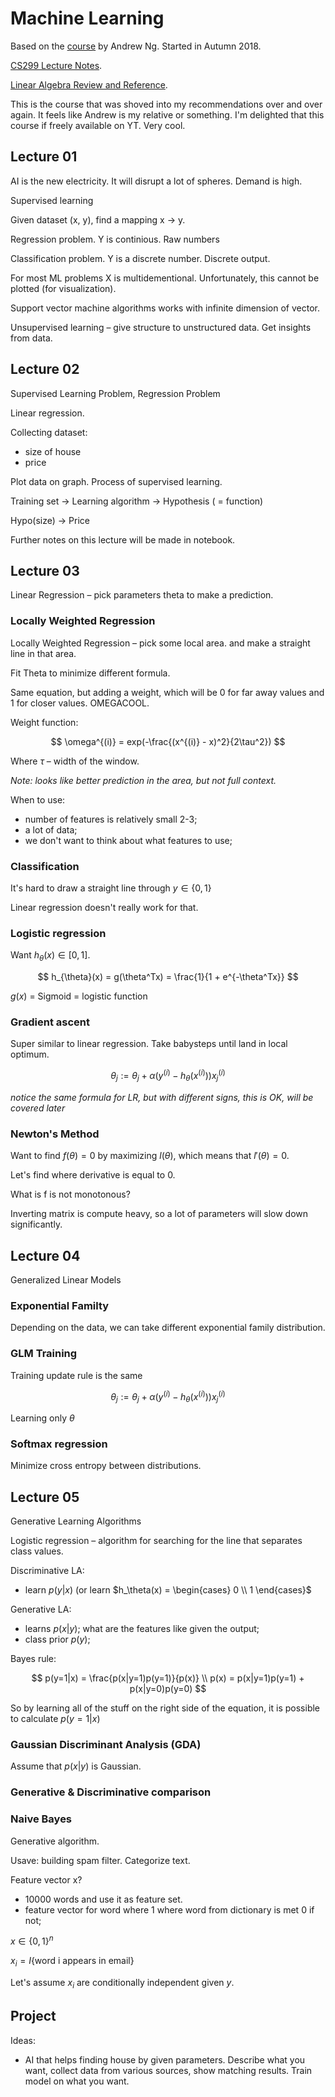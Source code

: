 # Machine Learning

Based on the [course][mlcourse] by Andrew Ng. Started in Autumn 2018.

[CS299 Lecture Notes][lecturenotes].

[Linear Algebra Review and Reference][linalgebra].

This is the course that was shoved into my recommendations over and over again.
It feels like Andrew is my relative or something.
I'm delighted that this course if freely available on YT. Very cool.

## Lecture 01

AI is the new electricity. It will disrupt a lot of spheres. Demand is high.

Supervised learning

Given dataset (x, y), find a mapping x -> y.

Regression problem. Y is continious. Raw numbers

Classification problem. Y is a discrete number. Discrete output.

For most ML problems X is multidementional.
Unfortunately, this cannot be plotted (for visualization).

Support vector machine algorithms works with infinite dimension of vector.

Unsupervised learning – give structure to unstructured data. Get insights from data.

## Lecture 02

Supervised Learning Problem, Regression Problem

Linear regression.

Collecting dataset:

- size of house
- price

Plot data on graph.
Process of supervised learning.

Training set -> Learning algorithm -> Hypothesis ( = function)

Hypo(size) -> Price

Further notes on this lecture will be made in notebook.

## Lecture 03

Linear Regression – pick parameters theta to make a prediction.

### Locally Weighted Regression

Locally Weighted Regression – pick some local area. and make a straight line in that area.

Fit Theta to minimize different formula.

Same equation, but adding a weight, which will be 0 for far away values and 1 for closer values.
OMEGACOOL.

Weight function:

$$
\omega^{(i)} = exp(-\frac{(x^{(i)} - x)^2}{2\tau^2})
$$

Where $\tau$ – width of the window.

_Note: looks like better prediction in the area, but not full context._

When to use:

- number of features is relatively small 2-3;
- a lot of data;
- we don't want to think about what features to use;

### Classification

It's hard to draw a straight line through $y \in \{0,1\}$

Linear regression doesn't really work for that.

### Logistic regression

Want $h_{\theta}(x) \in [0,1]$.

$$
h_{\theta}(x) = g(\theta^Tx) = \frac{1}{1 + e^{-\theta^Tx}}
$$

$g(x)$ = Sigmoid = logistic function

### Gradient ascent

Super similar to linear regression. Take babysteps until land in local optimum.

$$
\theta_j := \theta_j + \alpha(y^{(i)} - h_{\theta}(x^{(i)}))x^{(i)}_j
$$

_notice the same formula for LR, but with different signs, this is OK, will be covered later_

### Newton's Method

Want to find $f(\theta) = 0$ by maximizing $l(\theta)$, which means that $l'(\theta) = 0$.

Let's find where derivative is equal to 0.

What is f is not monotonous?

Inverting matrix is compute heavy, so a lot of parameters will slow down significantly.

## Lecture 04

Generalized Linear Models

### Exponential Familty

Depending on the data, we can take different exponential family distribution.

### GLM Training

Training update rule is the same

$$
\theta_j := \theta_j + \alpha(y^{(i)} - h_{\theta}(x^{(i)}))x_j^{(i)}
$$

Learning only $\theta$

### Softmax regression

Minimize cross entropy between distributions.

## Lecture 05

Generative Learning Algorithms

Logistic regression – algorithm for searching for the line that separates class values.

Discriminative LA:

- learn $p(y|x)$ (or learn $h_\theta(x) = \begin{cases} 0 \\ 1 \end{cases}$

Generative LA:

- learns $p(x|y)$; what are the features like given the output;
- class prior $p(y)$;

Bayes rule:

$$
p(y=1|x) = \frac{p(x|y=1)p(y=1)}{p(x)} \\
p(x) = p(x|y=1)p(y=1) + p(x|y=0)p(y=0)
$$

So by learning all of the stuff on the right side of the equation,
it is possible to calculate $p(y=1|x)$

### Gaussian Discriminant Analysis (GDA)

Assume that $p(x|y)$ is Gaussian.

### Generative & Discriminative comparison

### Naive Bayes

Generative algorithm.

Usave: building spam filter. Categorize text.

Feature vector x?

- 10000 words and use it as feature set.
- feature vector for word where 1 where word from dictionary is met 0 if not;

$x \in \{0, 1\}^n$

$x_i = I\{\text{word i appears in email}\}$

Let's assume $x_i$ are conditionally independent given $y$.

## Project

Ideas:

- AI that helps finding house by given parameters.
  Describe what you want, collect data from various sources, show matching results.
  Train model on what you want.

[mlcourse]: https://www.youtube.com/playlist?list=PLoROMvodv4rMiGQp3WXShtMGgzqpfVfbU
[lecturenotes]: https://cs229.stanford.edu/main_notes.pdf
[linalgebra]: https://cs229.stanford.edu/notes2022fall/cs229-linear_algebra_review.pdf
